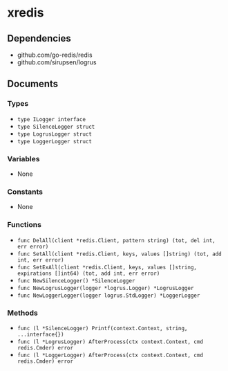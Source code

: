 # xredis

## Dependencies

+ github.com/go-redis/redis
+ github.com/sirupsen/logrus

## Documents

### Types

+ `type ILogger interface`
+ `type SilenceLogger struct`
+ `type LogrusLogger struct`
+ `type LoggerLogger struct`

### Variables

+ None

### Constants

+ None

### Functions

+ `func DelAll(client *redis.Client, pattern string) (tot, del int, err error)`
+ `func SetAll(client *redis.Client, keys, values []string) (tot, add int, err error)`
+ `func SetExAll(client *redis.Client, keys, values []string, expirations []int64) (tot, add int, err error)`
+ `func NewSilenceLogger() *SilenceLogger`
+ `func NewLogrusLogger(logger *logrus.Logger) *LogrusLogger`
+ `func NewLoggerLogger(logger logrus.StdLogger) *LoggerLogger`

### Methods

+ `func (l *SilenceLogger) Printf(context.Context, string, ...interface{})`
+ `func (l *LogrusLogger) AfterProcess(ctx context.Context, cmd redis.Cmder) error`
+ `func (l *LoggerLogger) AfterProcess(ctx context.Context, cmd redis.Cmder) error`
